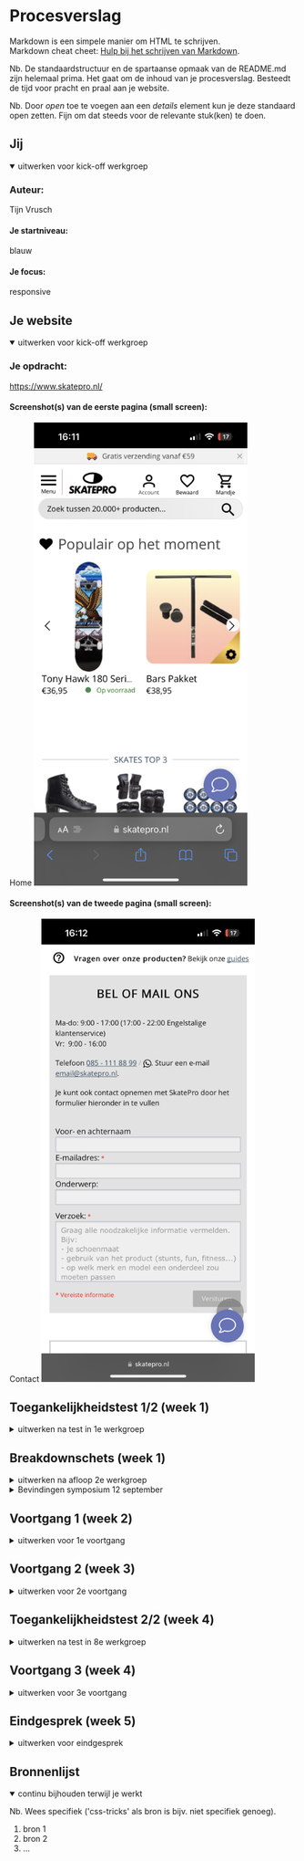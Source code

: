
# Procesverslag
Markdown is een simpele manier om HTML te schrijven.  
Markdown cheat cheet: [Hulp bij het schrijven van Markdown](https://github.com/adam-p/markdown-here/wiki/Markdown-Cheatsheet).

Nb. De standaardstructuur en de spartaanse opmaak van de README.md zijn helemaal prima. Het gaat om de inhoud van je procesverslag. Besteedt de tijd voor pracht en praal aan je website.

Nb. Door *open* toe te voegen aan een *details* element kun je deze standaard open zetten. Fijn om dat steeds voor de relevante stuk(ken) te doen.





## Jij

<details open>
  <summary>uitwerken voor kick-off werkgroep</summary>

  ### Auteur:
  Tijn Vrusch

  #### Je startniveau:
  blauw

  #### Je focus:
  responsive
 
</details>





## Je website

<details open>
  <summary>uitwerken voor kick-off werkgroep</summary>

  ### Je opdracht:
  https://www.skatepro.nl/

  #### Screenshot(s) van de eerste pagina (small screen): 
  Home
  <img src="./readme-images/skatepro-home-mobile.PNG" width="375px" alt="homepagina">

  #### Screenshot(s) van de tweede pagina (small screen):
  Contact
  <img src="./readme-images/skatepro-contact-mobile.PNG" width="375px" alt="contactpagina">
 
</details>



## Toegankelijkheidstest 1/2 (week 1)

<details>
  <summary>uitwerken na test in 1e werkgroep</summary>

  ### Bevindingen
  Lijst met je bevindingen die in de test naar voren kwamen:<br>
  - Met de screen reader moet je (door te tabben) eerst langs alle navigatie- en productcategorieënlinks, voordat je bij de main content (producten) van de homepagina komt.<br>
  - De zoekbalk bovenaan de pagina kan niet geselecteerd/gefocust worden door te navigeren met tab.
  
  #### Screenreader
  Hier korte omschrijving (met indien nodig afbeeldingen)<br>
  - Het duurt extreem lang om door alle links heen te navigeren om bij de (belangrijkste) content te komen.<br>
  Hier een omschrijving van hoe het opgelost kan worden (met indien nodig afbeeldingen)
  - Een content skip link bovenaan de website die ervoor zorgt dat je de onnodige links over kan slaan.<br>
  - Misschien de navigatiebalk niet bovenaan de pagina zetten, ookal is dat voor 'normale' gebruikers niet optimaal, het is een workaround.<br>

  #### Muis en Toetsenbord 
  Hier korte omschrijving (met indien nodig afbeeldingen)
  - Met muis en toetsenbord is de website goed te gebruiken zonder grote problemen.<br>
  - Sommige links (bv die aan de linker navbar) zijn relatief klein in verhouding tot de rest van de website, wat de leesbaarheid een beetje kan beperken.<br>
  Hier een omschrijving van hoe het opgelost kan worden (met indien nodig afbeeldingen)


  #### Motoriek (shocks, elastiekjes)
  Hier korte omschrijving (met indien nodig afbeeldingen)<br>
  - Als iemand bv parkinson's heeft (of in ieder geval 2 trillende armen/handen) kan het erg lastig zijn om de cursor goed te bedienen met de touchpad of een muis. Als de trillingen heel heftig zijn, kan het ook dat gebruik van het toetsenbord problemen geeft als verkeerde toetsaanslagen.<br>
  - Als sommige vingers niet goed te bewegen zijn of meetrillen, kan het ook lastiger zijn om een website op je mobiele telefoon te gebruiken. Zo'n klein scherm met kleine links en buttons. <br>
  Hier een omschrijving van hoe het opgelost kan worden (met indien nodig afbeeldingen)
  - Knoppen en links groter maken, zodat de x- en y-verschuiving van de trillingen er niet meer voor zorgen dat je naar de knop/link klikt.<br>
  - Mobiele (en misschien ook tablet) website grotere buttons en links geven. 

  #### Visueel (brillen, contrast, kleurenblind, dark/light). 
  Hier korte omschrijving (met indien nodig afbeeldingen)
  Diabetes bril: <br>
  - Het lijkt wel alsof er allemaal sneeuwvlokjes voor mijn ogen zitten. Het is erg lastig om kleine letters te lezen zonder mijn hoofd mee te bewegen.
  - Het is lastig om het overzicht te houden over de hele website, doordat bijna overal het gezichtsbeeld<br>
  - Ook is het heel lastig om met je ogen grote afstanden af te leggen (helemaal van de linker- naar de rechterkant van de pagina bijvoorbeeld).
  Tunnel vision bril:<br>
  - Je hele gezichtsveld wordt zwart behalve een heel klein puntje in het midden van elk ook. Dit maakt het bijna onmodgelijk om snel dingen te vinden en overzicht te houden op de website. <br>
  Hier een omschrijving van hoe het opgelost kan worden (met indien nodig afbeeldingen)
  - Zorgen dat tekst groot genoeg is om duidelijk leesbaar te zijn voor mensen met zichtproblemen door diabetes (ook niet te groot, want dan is het lastig te lezen).
  
</details>



## Breakdownschets (week 1)

<details>
  <summary>uitwerken na afloop 2e werkgroep</summary>

  ### de hele pagina: 
  <img src="./readme-images/schets.jpg" width="375px" alt="breakdown van de hele pagina">

  <img src="./readme-images/skatepro-home-mobile.PNG" width="375px" alt="breakdown van de hele pagina">

  ### dynamisch deel (bijv menu): 
  <img src="./readme-images/skatepro-hamburger-nav.png" width="375px" alt="breakdown van een dynamisch deel">

  <!-- ### wellicht nog een dynamisch deel (bijv filter):  -->
  <!-- <img src="readme-images/dummy-plaatje.jpg" width="375px" alt="breakdown van nog een dynamisch deel"> -->

</details>

<details>
<summary>
Bevindingen symposium 12 september
</summary>
- Skip to content link voor mensen die dmv screen readers de site gebruiken (dit kan als eerste linkje in de footer helemaal bovenaan de pagina, zodat je er meteen komt als je op tab drukt).<br>
- Het is belangrijk om goede, semantisch correcte HTML te schrijven voordat je doorgaat naar de CSS. Anders zul je later je CSS weer opnieuw aan moeten passen nadat je je HTML gefixt hebt. <br>
- Geen onnodige alt-text achter afbeeldingen (of andere items), en als je wel alt-text gebruikt moet die zo relevant mogelijk is. Zo blijft de website toegankelijk voor mensen die bijvoorbeeld slechtziend zijn en de site alleen kunnen gebruiken als screen reader.<br>
- Vaak kun je, door de toegankelijkheid voor een specifieke doelgroep een veel grotere doelgroep bereiken van mensen die vergelijkbare problemen hebben oid, en dus (in mindere mate) dezelfde gebruikersproblemen ervaren. <br>
- Ik merkte op dat de website van SkatePro.nl verandert naar de desktop versie van de site bij een schermbreedte van 1250px;

</details>



## Voortgang 1 (week 2)

<details>
  <summary>uitwerken voor 1e voortgang</summary>

  ### Stand van zaken
  Ik heb mijn basiskennis van HTML en CSS al aardig opgeschroefd. Flexbox en grids maken nu eindelijk sense door de handige oefensites Flexbox Froggy en Grid Garden!
  Ik wil deze week ook aan de slag gaan met FlukeOut om mijn kennis over selectors te testen en uit te breiden.<br>
  Tot nu toe heb ik deze nieuwe manieren geleerd om selectors toe te passen: p > a & p + a.<br>
  Ik hoorde dat we vanaf volgende week aan de slag gaan met JavaScript. Daar ben ik nu nog helemaal niet goed in, dus dat kan nog wel eens intimiderend worden. Het is echter wel belangrijk dat ik (in ieder geval) een redelijke fundering leg voor simpele dingen in JS. Dit helpt ook om een gevoel en inzicht te krijgen in programmeren in zijn algemeenheid en zal het makkelijker maken om nieuwe computertalen op te pakken die complexer zijn zijn JavaScript, maar wel gebruikmaken van vergelijkbare patronen of inzichten.


  ### Agenda voor meeting
  samen met je groepje opstellen

  | student 1      | student 2          | student 3     | student 4                |
  | Bente          | Ryan               | Lisa          | Tijn                     |
  | HTML accessible| Voortgang          | Voortgang     | hamburger menu uitklappen|
  | maken. + iets  |                    |               | / JavaScript basics      |
  | specifieks     | ...                | ...           | ...                      |


  ### Verslag van meeting
  hier na afloop snel de uitkomsten van de meeting vastleggen

  - punt 1
  - punt 2
  - nog een punt
  - ...

</details>





## Voortgang 2 (week 3)

<details>
  <summary>uitwerken voor 2e voortgang</summary>

  ### Stand van zaken
  hier dit ging goed & dit was lastig (neem ook screenshots op van delen van je website en code)

Ik doe op de een of andere manier iets fout bij het linken naar mijn img elementen. Verder moet er nog veel gebeuren aan mijn website. <br>
Ik moet nog veel doen aan mijn basic CSS indeling, maar ik boek wel goeie progressie met de navbar. Die werkt nu volledig responsive met een zoekbalk die meebeweegt en een hamburger die verdwijnt op desktop size. <br>
Ik wil, als ik de CSS wat beter gefixt heb, een auto dark mode en een hamburger menu met animaties toevoegen <br>

  ### Agenda voor meeting
  samen met je groepje opstellen

  | student 1      | student 2          | student 3       | student 4        |
  | Tijn           | ---                | ---             | ---              |
  | images links?  | en dit             | en ik dit       | en dan ik dat    |
  | href > ./?     | dit als er tijd is | nog een punt    | dit wil ik zeker |
  | ...            | ...                | ...             | ...              |

Doe/begrijp ik iets verkeerd met semantisch correct tabben? In product blokjes komt het niet uit.

  ### Verslag van meeting
  hier na afloop snel de uitkomsten van de meeting vastleggen

  - 
- ...

</details>





## Toegankelijkheidstest 2/2 (week 4)

<details>
  <summary>uitwerken na test in 8e werkgroep</summary>

  ### Bevindingen
  Lijst met je bevindingen die in de test naar voren kwamen (geef ook aan wat er verbeterd is):

  Mijn site werkt nu al veel beter met een screen reader / tab dan de originele site. Het was bij het origineel vrijwel onmogelijk om door het navigatiemenu te tabben, om bij de rest van de website te komen. Zo moeten mensen zonder een muis (of met een beperking) eerst super lang luisteren naar allemaal onnodige linkjes in de navbar, voordat ze bij de content van de pagina aankomen. 


  #### Screenreader
  Hier korte omschrijving (met indien nodig afbeeldingen)

  Hier een omschrijving van hoe het opgelost kan worden (met indien nodig afbeeldingen)

  Ik merkte al snel dat mijn afbeeldingen (zowel het logo als de menu buttons en de productfoto's) geen (juiste) alt-text hebben. Een screen reader zou dan de volledige naam van de afbeeldingen voorlezen ipv alleen de nuttige alt-text. 

  #### Muis en Toetsenbord 
  Hier korte omschrijving (met indien nodig afbeeldingen)

  Hier een omschrijving van hoe het opgelost kan worden (met indien nodig afbeeldingen)

  Ik heb, om de navigatie van de website gemakkelijker te maken voor beperkte gebruikers, een skip link button toegevoegd bovenaan mijn HTML. Deze link is automatisch verborgen (uit het scherm getransleerd), totdat je begint met tabben en de link dus focus krijgt. Wanneer je dan vervolgens op Enter drukt, skip je naar de main content van de pagina.

  #### Motoriek (shocks, elastiekjes)
  Hier korte omschrijving (met indien nodig afbeeldingen)

  Hier een omschrijving van hoe het opgelost kan worden (met indien nodig afbeeldingen)

  Shocks (of elastiekjes) maken een groot verschil in de behendigheid van iemand's handen en vingers. Bij lichte shocks of trillingen is het vaak nog wel mogelijk (ookal is het omslachtig) om het toetsenbord te gebruiken als tekst input en link / button navigation. 
  Gebruik van een muis of touchpad is in mijn beleving als helemaal lastig, voor sommigen zelfs vrijwel onmogelijk. Het lijkt me daarom voor de meeste mensen die motorisch beperkt zijn (trillingen, schokjes whatever) erg belangrijk dat de website toegankelijk genoeg is om goed te kunnen navigeren met een screen reader of tab.


  #### Visueel (brillen, contrast, kleurenblind, dark/light). 
  Hier korte omschrijving (met indien nodig afbeeldingen)

  Hier een omschrijving van hoe het opgelost kan worden (met indien nodig afbeeldingen)

  Het is met die tunnel vision bril vrijwel onmogelijk om je cursor te vinden op het scherm. Het zou misschien helpen als mensen die op deze manier slechtziend zijn een grotere cursor te zien krijgen zodat ze iets makkelijker kunnen zien waar ze nu bezig zijn. Verder zullen ze uiteraard zoveel mogelijk gebruikmaken van tab, als alternatieve manier om de links / buttons van de pagina af te gaan. 

</details>





## Voortgang 3 (week 4)

<details>
  <summary>uitwerken voor 3e voortgang</summary>

  ### Stand van zaken
  hier dit ging goed & dit was lastig (neem ook screenshots op van delen van je website en code)


  ### Agenda voor meeting
  samen met je groepje opstellen

  | student 1      | student 2          | student 3    | student 4        |
  | ---            | ---                | ---          | ---              |
  | dit bespreken  | en dit             | en ik dit    | en dan ik dat    |
  | en dat ook nog | dit als er tijd is | nog een punt | dit wil ik zeker |
  | ...            | ...                | ...          | ...              |


  ### Verslag van meeting
  hier na afloop snel de uitkomsten van de meeting vastleggen

  - Ik ben goed op weg, de header is het lastigste deel en daar ben ik bijna klaar mee.
  - Ik moet nog een auto dark mode (misschien met een knop als dat lukt), een tweede pagina, betere content en een hamburger menu met animatie toevoegen.
  - Verder moet ik nog een aantal kleine puntjes op de i zetten zoals dat ik ergens niet goed ingesprongen heb.
  

</details>





## Eindgesprek (week 5)

<details>
  <summary>uitwerken voor eindgesprek</summary>

  ### Je uitkomst - karakteristiek screenshots:
  <img src="./readme-images/dummy-plaatje.jpg" width="375px" alt="uitkomst opdracht 1">


  ### Dit ging goed/Heb ik geleerd: 
  Korte omschrijving met plaatjes
  Toegankelijkheid: <br>
  De buttons en zoekbalk zijn gemakkelijk te vinden met tab én je kunt zelfs naar de content van de pagina skippen met een skiplink. <br>
  Ik heb bij de kleurkeuze ook rekening gehouden met een hoog contrast voor onder andere slechtzienden. <br>
  Responsiveness: Ik ben erg trots op hoe responsive ik mijn website heb kunnen maken met behulp van flexbox Ik heb deze 5 weken echt super veel geleerd, vooral over flexbox, grid en positioning!<br>
  Dark mode: Ik had bedacht dat ik de PNG's van de buttons in mijn header kon inverten met filter: invert(1), zodat de zwarte icoontjes wit werden en de zoekbalk (en zijn border) ook goed aansluiten bij de rest van de dark mode styling. <br>
  Ik weet nu eindelijk hoe je media queries gebruikt (en snap nu vooral ook hoe het zit met min-width voor responsiveness).<br>



  <img src="./readme-images/dummy-plaatje.jpg" width="375px" alt="top">


  ### Dit was lastig/Is niet gelukt:
  Korte omschrijving met plaatjes <br>
  - Dark mode button toevoegen <br>
  - 
  <img src="./readme-images/dummy-plaatje.jpg" width="375px" alt="bummer">
</details>





## Bronnenlijst

<details open>
  <summary>continu bijhouden terwijl je werkt</summary>

  Nb. Wees specifiek ('css-tricks' als bron is bijv. niet specifiek genoeg).

  1. bron 1
  2. bron 2
  3. ...

</details>
